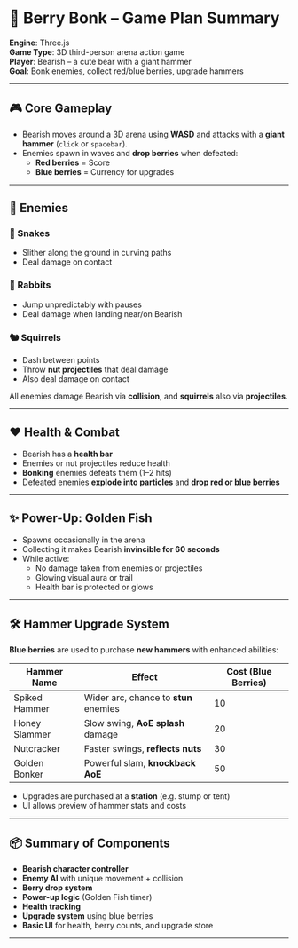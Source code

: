 # 🐻 Berry Bonk – Game Plan Summary

**Engine**: Three.js  
**Game Type**: 3D third-person arena action game  
**Player**: Bearish – a cute bear with a giant hammer  
**Goal**: Bonk enemies, collect red/blue berries, upgrade hammers

---

## 🎮 Core Gameplay

- Bearish moves around a 3D arena using **WASD** and attacks with a **giant hammer** (`click` or `spacebar`).
- Enemies spawn in waves and **drop berries** when defeated:
  - **Red berries** = Score
  - **Blue berries** = Currency for upgrades

---

## 👾 Enemies

### 🐍 Snakes
- Slither along the ground in curving paths
- Deal damage on contact

### 🐇 Rabbits
- Jump unpredictably with pauses
- Deal damage when landing near/on Bearish

### 🐿️ Squirrels
- Dash between points
- Throw **nut projectiles** that deal damage
- Also deal damage on contact

All enemies damage Bearish via **collision**, and **squirrels** also via **projectiles**.

---

## ❤️ Health & Combat

- Bearish has a **health bar**
- Enemies or nut projectiles reduce health
- **Bonking** enemies defeats them (1–2 hits)
- Defeated enemies **explode into particles** and **drop red or blue berries**

---

## ✨ Power-Up: Golden Fish

- Spawns occasionally in the arena
- Collecting it makes Bearish **invincible for 60 seconds**
- While active:
  - No damage taken from enemies or projectiles
  - Glowing visual aura or trail
  - Health bar is protected or glows

---

## 🛠️ Hammer Upgrade System

**Blue berries** are used to purchase **new hammers** with enhanced abilities:

| Hammer Name      | Effect                                | Cost (Blue Berries) |
|------------------|----------------------------------------|----------------------|
| Spiked Hammer     | Wider arc, chance to **stun** enemies | 10                   |
| Honey Slammer     | Slow swing, **AoE splash** damage     | 20                   |
| Nutcracker        | Faster swings, **reflects nuts**      | 30                   |
| Golden Bonker     | Powerful slam, **knockback AoE**      | 50                   |

- Upgrades are purchased at a **station** (e.g. stump or tent)
- UI allows preview of hammer stats and costs

---

## 📦 Summary of Components

- **Bearish character controller**
- **Enemy AI** with unique movement + collision
- **Berry drop system**
- **Power-up logic** (Golden Fish timer)
- **Health tracking**
- **Upgrade system** using blue berries
- **Basic UI** for health, berry counts, and upgrade store

---
